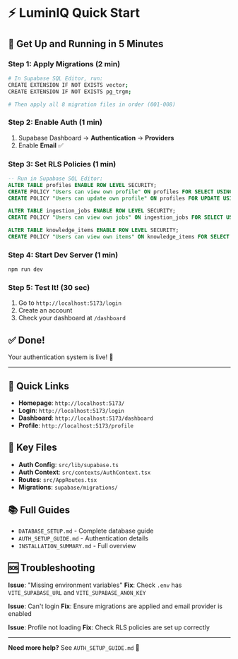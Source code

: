 # ⚡ LuminIQ Quick Start

## 🚀 Get Up and Running in 5 Minutes

### Step 1: Apply Migrations (2 min)
```bash
# In Supabase SQL Editor, run:
CREATE EXTENSION IF NOT EXISTS vector;
CREATE EXTENSION IF NOT EXISTS pg_trgm;

# Then apply all 8 migration files in order (001-008)
```

### Step 2: Enable Auth (1 min)
1. Supabase Dashboard → **Authentication** → **Providers**
2. Enable **Email** ✅

### Step 3: Set RLS Policies (1 min)
```sql
-- Run in Supabase SQL Editor:
ALTER TABLE profiles ENABLE ROW LEVEL SECURITY;
CREATE POLICY "Users can view own profile" ON profiles FOR SELECT USING (auth.uid() = id);
CREATE POLICY "Users can update own profile" ON profiles FOR UPDATE USING (auth.uid() = id);

ALTER TABLE ingestion_jobs ENABLE ROW LEVEL SECURITY;
CREATE POLICY "Users can view own jobs" ON ingestion_jobs FOR SELECT USING (auth.uid() = user_id);

ALTER TABLE knowledge_items ENABLE ROW LEVEL SECURITY;
CREATE POLICY "Users can view own items" ON knowledge_items FOR SELECT USING (auth.uid() = created_by);
```

### Step 4: Start Dev Server (1 min)
```bash
npm run dev
```

### Step 5: Test It! (30 sec)
1. Go to `http://localhost:5173/login`
2. Create an account
3. Check your dashboard at `/dashboard`

## ✅ Done!

Your authentication system is live! 🎉

---

## 📍 Quick Links

- **Homepage**: `http://localhost:5173/`
- **Login**: `http://localhost:5173/login`
- **Dashboard**: `http://localhost:5173/dashboard`
- **Profile**: `http://localhost:5173/profile`

## 🔑 Key Files

- **Auth Config**: `src/lib/supabase.ts`
- **Auth Context**: `src/contexts/AuthContext.tsx`
- **Routes**: `src/AppRoutes.tsx`
- **Migrations**: `supabase/migrations/`

## 📚 Full Guides

- `DATABASE_SETUP.md` - Complete database guide
- `AUTH_SETUP_GUIDE.md` - Authentication details
- `INSTALLATION_SUMMARY.md` - Full overview

## 🆘 Troubleshooting

**Issue**: "Missing environment variables"
**Fix**: Check `.env` has `VITE_SUPABASE_URL` and `VITE_SUPABASE_ANON_KEY`

**Issue**: Can't login
**Fix**: Ensure migrations are applied and email provider is enabled

**Issue**: Profile not loading
**Fix**: Check RLS policies are set up correctly

---

**Need more help?** See `AUTH_SETUP_GUIDE.md` 📖
